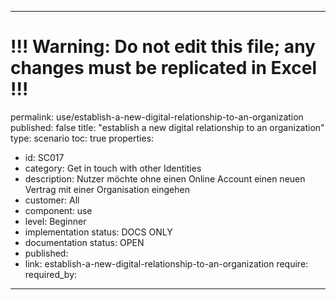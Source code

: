 ---
# !!! Warning: Do not edit this file; any changes must be replicated in Excel !!!
permalink: use/establish-a-new-digital-relationship-to-an-organization
published: false
title: "establish a new digital relationship to an organization"
type: scenario
toc: true
properties:
  - id: SC017
  - category: Get in touch with other Identities
  - description: Nutzer möchte ohne einen Online Account einen neuen Vertrag mit einer Organisation eingehen
  - customer: All
  - component: use
  - level: Beginner
  - implementation status: DOCS ONLY
  - documentation status: OPEN
  - published:
  - link: establish-a-new-digital-relationship-to-an-organization
require:
required_by:
------ 

